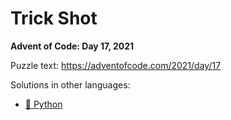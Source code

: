 # Trick Shot

**Advent of Code: Day 17, 2021**

Puzzle text: https://adventofcode.com/2021/day/17

Solutions in other languages:

- [🐍 Python](../../../../python/2021/17_trick_shot)
